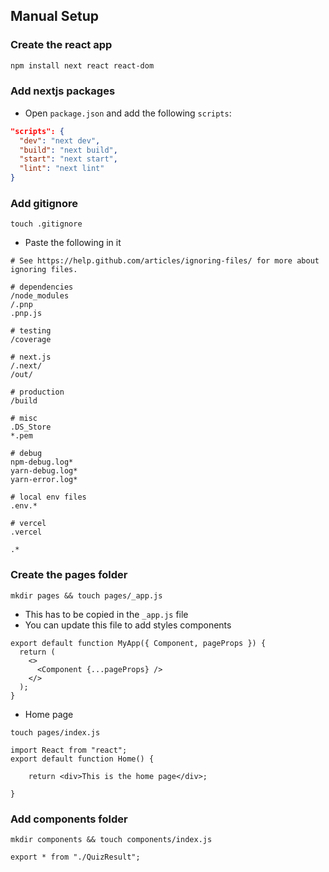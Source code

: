 ## Manual Setup

### Create the react app

```bash
npm install next react react-dom
```

### Add nextjs packages

- Open `package.json` and add the following `scripts`:

```json
"scripts": {
  "dev": "next dev",
  "build": "next build",
  "start": "next start",
  "lint": "next lint"
}
```

### Add gitignore

```
touch .gitignore
```

- Paste the following in it

```
# See https://help.github.com/articles/ignoring-files/ for more about ignoring files.

# dependencies
/node_modules
/.pnp
.pnp.js

# testing
/coverage

# next.js
/.next/
/out/

# production
/build

# misc
.DS_Store
*.pem

# debug
npm-debug.log*
yarn-debug.log*
yarn-error.log*

# local env files
.env.*

# vercel
.vercel

.*
```

### Create the pages folder

```
mkdir pages && touch pages/_app.js
```

- This has to be copied in the `_app.js` file
- You can update this file to add styles components

```
export default function MyApp({ Component, pageProps }) {
  return (
    <>
      <Component {...pageProps} />
    </>
  );
}
```

- Home page

```
touch pages/index.js
```

```
import React from "react";
export default function Home() {

	return <div>This is the home page</div>;

}
```

### Add components folder

```
mkdir components && touch components/index.js
```

```
export * from "./QuizResult";
```
